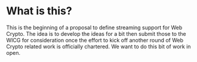 # What is this?

This is the beginning of a proposal to define streaming support for Web Crypto. The
idea is to develop the ideas for a bit then submit those to the WICG for consideration
once the effort to kick off another round of Web Crypto related work is officially
chartered. We want to do this bit of work in open.

